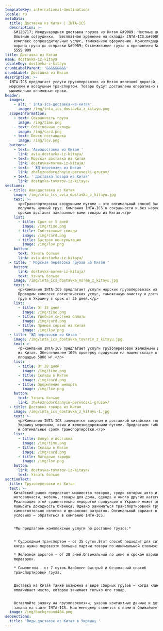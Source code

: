 ```yaml
---
templateKey: international-destinations
locale: ru
metaData:
  title: Доставка из Китая | INTA-ICS
  description: >-
    &#128717; Международная доставка грузов из Китая &#9989; Честные цены.
    Опытные сотрудники.  Бесплатное хранение на складах INTA-ICS.&#9989; Полный
    комплекс сопроводительных услуг, таможенное оформление. Консолидация и
    охрана груза до отправки &#9989; Отслеживание груза в приложении &#9742; 068
    5555 999
title: Доставка из Китая
name: dostavka-iz-kitaya
localeKey: dostavka-z-kitayu
crumbLabelParent: '&&&&&&&&&'
crumbLabel: Доставка из Китая
description: >-
  INTA-ICS предлагает услуги грузоперевозок из Китая железной дорогой, а также
  морским и воздушным транспортом. Товары будут доставлены оперативно и за
  минимально возможные сроки.
header:
  images:
    - alt: ' inta-ics-доставка-из-китая'
      image: /img/inta_ics_dostavka_z_kitayu.png
  scopeInformation:
    - text: Сохранность груза
      image: /img/time.png
    - text: Собственные склады
      image: /img/card.png
    - text: Поиск поставщика
      image: /img/lov.png
  buttons:
    - text: 'Авиадоставка из Китая '
      link: avia-dostavka-iz-kitaya/
    - text: Морская доставка из Китая
      link: dostavka-morem-iz-kitaja/
    - text: ' ЖД перевозки из Китая '
      link: zheleznodorozhnyie-perevozki-gruzov/
    - text: ' Доставка товара из Китая'
      link: dostavka-tovarov-iz-kitaya/
sections:
  - title: Авиадоставка из Китая
    image: /img/inta_ics_avia_dostavka_z_kitayu.jpg
    text: >-
      <p>Транспортировка воздушными путями — это оптимальный способ быстро
      получить нужный груз. Компания INTA-ICS в сохранности и без нарушения
      сроков доставит заказанные вами товары из Китая.</p>
    list:
      - title: Срок от 5 дней
        image: /img/time.png
      - title: Собственные склады
        image: /img/card.png
      - title: Быстрая консультация
        image: /img/lov.png
    button:
      text: Узнать больше
      link: avia-dostavka-iz-kitaya/
  - title: ' Морская перевозка грузов из Китая '
    button:
      link: dostavka-morem-iz-kitaja/
      text: Узнать больше
    image: /img/inta_ics_dostavka_morem_z_kitayu.jpg
    text: >-
      <p>Компания INTA-ICS предлагает услуги морских грузоперевозок из Китая.
      Проводим комплекс логистических услуг, таможенную очистку и доставляем
      груз в Украину в срок от 35 дней.</p>
    list:
      - title: От 35 дней
        image: /img/time.png
      - title: Удобная система оплаты
        image: /img/card.png
      - title: Прямой сервис из Китая
        image: /img/lov.png
  - title: 'ЖД перевозки из Китая '
    image: /img/inta_ics_dostavka_tovariv_z_kitayu.jpg
    text: >-
      <p>Компания INTA-ICS предлагает услуги грузоперевозок железными дорогами
      из Китая. Обеспечиваем 100% проверку продукции на нашем складе в Китае
      площадью 5000 м².</p>
    list:
      - title: От 28 дней
        image: /img/time.png
      - title: Склады в Китае
        image: /img/card.png
      - title: Оформление импорта
        image: /img/lov.png
    button:
      text: Узнать больше
      link: zheleznodorozhnyie-perevozki-gruzov/
  - title: Доставка товара из Китая
    image: /img/inta_ics_dostavka_z_kitayu-1.jpg
    text: >-
      <p>Компания INTA-ICS занимается выкупом и доставкой китайских товаров в
      Украину морскими, авиа и железнодорожными путями. Предлагаем гибкие тарифы
      и оптимальные сроки транспортировки.</p>
    list:
      - title: Выкуп и доставка
        image: /img/time.png
      - title: Склады в Китае
        image: /img/card.png
      - title: Выгодные тарифы
        image: /img/lov.png
    button:
      link: dostavka-tovarov-iz-kitaya/
      text: Узнать больше
sectionText:
  title: Грузоперевозки из Китая
  text: >-
    Китайский рынок предлагает множество товаров, среди которых авто и
    мотозапчасти, мебель, товары для дома, одежда и много других категорий.
    Реализация этой сравнительно недорогой продукции в Украине может значительно
    повысить доходность бизнеса. Однако заниматься транспортировкой грузов
    самостоятельно нелегко и финансово затратно. Оптимальный вариант в таких
    условиях — обратиться в компанию INTA-ICS.


    *Мы предлагаем комплексные услуги по доставке грузов:*


    * Судоходным транспортом — от 35 суток.Этот способ подходит для ситуаций,
    когда нужно перевезти большие партии товара по минимальной стоимости.

    * Железной дорогой — от 28 дней.Оптимальный по цене и срокам вариант
    перевозок.

    * Самолетом — от 7 суток.Наиболее быстрый и безопасный способ
    транспортировки груза.


    Доставка из Китая также возможна в виде сборных грузов — когда клиент
    оплачивает место, которое занимает только его товар.


    Оставляйте заявку на грузоперевозки, указав контактные данные и детали
    заказа на сайте INTA-ICS. Наш менеджер свяжется с вами в ближайшее время.
  image: /img/background404.png
seoSections:
  title: 'Виды доставок из Китая в Украину '
---
```

